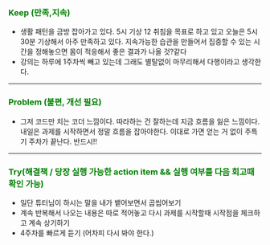 ### <span style="color: green">Keep (만족,지속)<span>

- 생활 패턴을 금방 잡아가고 있다. 5시 기상 12 취침을 목표로 하고 있고 오늘은 5시 30분 기상해서 아주 만족하고 있다. 지속가능한 습관을 만들어서 집중할 수 있는 시간을 정해놓으면 몸이 적응해서 좋은 결과가 나올 것?같다
- 강의는 하루에 1주차씩 빼고 있는데 그래도 별탈없이 마무리해서 다행이라고 생각한다.

<hr>

### <span style="color: green">Problem (불편, 개선 필요)<span>

- 그저 코드만 치는 코더 느낌이다. 따라하는 건 잘하는데 지금 흐름을 잃은 느낌이다. 내일은 과제를 시작하면서 정말 흐름을 잡아야한다. 이대로 가면 얻는 거 없이 주특기 주차가 끝난다. 반드시!!

<hr>

### <span style="color: green">Try(해결책 / 당장 실행 가능한 action item && 실행 여부를 다음 회고때 확인 가능)<span>

- 일단 튜터님이 하시는 말을 내가 뱉어보면서 곱씹어보기
- 계속 반복해서 나오는 내용은 따로 적어놓고 다시 과제를 시작할때 시작점을 체크하고 계속 상기하기
- 4주차를 빠르게 듣기 (어차피 다시 봐야 한다.)
